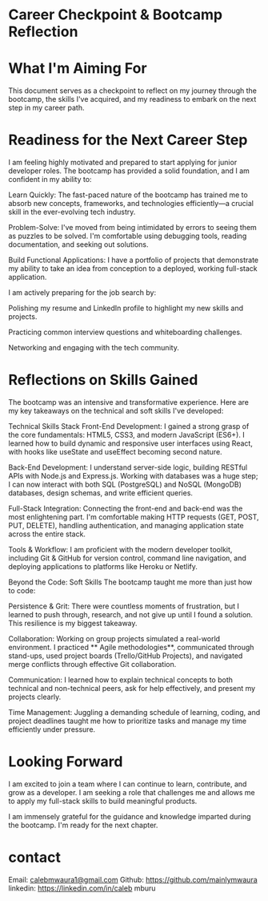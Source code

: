 # Career Checkpoint & Bootcamp Reflection
# What I'm Aiming For
This document serves as a checkpoint to reflect on my journey through the bootcamp, the skills I've acquired, and my readiness to embark on the next step in my career path.

# Readiness for the Next Career Step
I am feeling highly motivated and prepared to start applying for junior developer roles. The bootcamp has provided a solid foundation, and I am confident in my ability to:

Learn Quickly: The fast-paced nature of the bootcamp has trained me to absorb new concepts, frameworks, and technologies efficiently—a crucial skill in the ever-evolving tech industry.

Problem-Solve: I've moved from being intimidated by errors to seeing them as puzzles to be solved. I'm comfortable using debugging tools, reading documentation, and seeking out solutions.

Build Functional Applications: I have a portfolio of projects that demonstrate my ability to take an idea from conception to a deployed, working full-stack application.

I am actively preparing for the job search by:

Polishing my resume and LinkedIn profile to highlight my new skills and projects.

Practicing common interview questions and whiteboarding challenges.

Networking and engaging with the tech community.

# Reflections on Skills Gained
The bootcamp was an intensive and transformative experience. Here are my key takeaways on the technical and soft skills I've developed:

Technical Skills Stack
Front-End Development: I gained a strong grasp of the core fundamentals: HTML5, CSS3, and modern JavaScript (ES6+). I learned how to build dynamic and responsive user interfaces using React, with hooks like useState and useEffect becoming second nature.

Back-End Development: I understand server-side logic, building RESTful APIs with Node.js and Express.js. Working with databases was a huge step; I can now interact with both SQL (PostgreSQL) and NoSQL (MongoDB) databases, design schemas, and write efficient queries.

Full-Stack Integration: Connecting the front-end and back-end was the most enlightening part. I'm comfortable making HTTP requests (GET, POST, PUT, DELETE), handling authentication, and managing application state across the entire stack.

Tools & Workflow: I am proficient with the modern developer toolkit, including Git & GitHub for version control, command line navigation, and deploying applications to platforms like Heroku or Netlify.

Beyond the Code: Soft Skills
The bootcamp taught me more than just how to code:

Persistence & Grit: There were countless moments of frustration, but I learned to push through, research, and not give up until I found a solution. This resilience is my biggest takeaway.

Collaboration: Working on group projects simulated a real-world environment. I practiced ** Agile methodologies**, communicated through stand-ups, used project boards (Trello/GitHub Projects), and navigated merge conflicts through effective Git collaboration.

Communication: I learned how to explain technical concepts to both technical and non-technical peers, ask for help effectively, and present my projects clearly.

Time Management: Juggling a demanding schedule of learning, coding, and project deadlines taught me how to prioritize tasks and manage my time efficiently under pressure.
 
# Looking Forward
 
I am excited to join a team where I can continue to learn, contribute, and grow as a developer. I am seeking a role that challenges me and allows me to apply my full-stack skills to build meaningful products.

I am immensely grateful for the guidance and knowledge imparted during the bootcamp. I'm ready for the next chapter.

 # contact
Email: calebmwaura1@gmail.com
Github: https://github.com/mainlymwaura
linkedin: https://linkedin.com/in/caleb mburu

